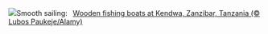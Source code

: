 ![](https://www.bing.com/th?id=OHR.ZanzibarBoats_EN-US9009404410_UHD.jpg&w=1000)Smooth sailing:&nbsp;&ensp;[Wooden fishing boats at Kendwa, Zanzibar, Tanzania (© Lubos Paukeje/Alamy)](https://www.bing.com/th?id=OHR.ZanzibarBoats_EN-US9009404410_UHD.jpg)
<br><br/>
